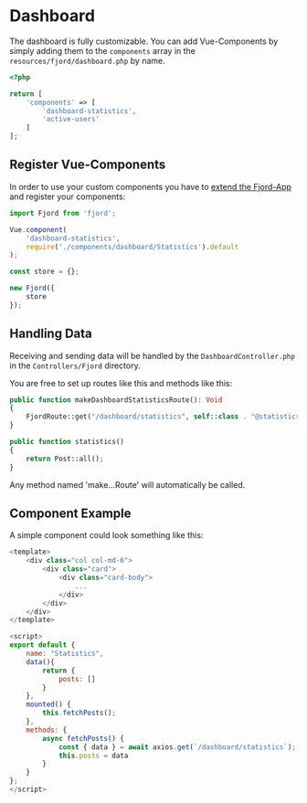 # Dashboard

The dashboard is fully customizable. You can add Vue-Components by simply adding them to the `components` array in the `resources/fjord/dashboard.php` by name.

```php
<?php

return [
    'components' => [
        'dashboard-statistics',
        'active-users'
    ]
];
```

## Register Vue-Components

In order to use your custom components you have to [extend the Fjord-App](../extensions/setup.md) and register your components:

```js
import Fjord from 'fjord';

Vue.component(
    'dashboard-statistics',
    require('./components/dashboard/Statistics').default
);

const store = {};

new Fjord({
    store
});
```

## Handling Data

Receiving and sending data will be handled by the `DashboardController.php` in the `Controllers/Fjord` directory.

You are free to set up routes like this and methods like this:

```php
public function makeDashboardStatisticsRoute(): Void
{
    FjordRoute::get("/dashboard/statistics", self::class . "@statistics");
}

public function statistics()
{
    return Post::all();
}
```

Any method named 'make...Route' will automatically be called.

## Component Example

A simple component could look something like this:

```js
<template>
    <div class="col col-md-6">
        <div class="card">
            <div class="card-body">
                ...
            </div>
        </div>
    </div>
</template>

<script>
export default {
    name: "Statistics",
    data(){
        return {
            posts: []
        }
    },
    mounted() {
        this.fetchPosts();
    },
    methods: {
        async fetchPosts() {
            const { data } = await axios.get(`/dashboard/statistics`);
            this.posts = data
        }
    }
};
</script>
```
